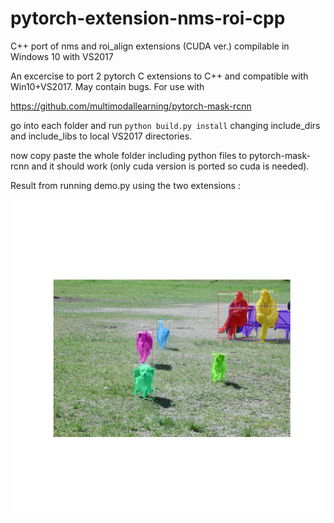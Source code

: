 # pytorch-extension-nms-roi-cpp
C++ port of nms and roi_align extensions (CUDA ver.) compilable in Windows 10 with VS2017

An excercise to port 2 pytorch C extensions to C++ and compatible with Win10+VS2017. May contain bugs. For use with 

https://github.com/multimodallearning/pytorch-mask-rcnn

go into each folder and run ```python build.py install``` changing include_dirs and include_libs to local VS2017 directories.

now copy paste the whole folder including python files to pytorch-mask-rcnn and it should work (only cuda version is ported so cuda is needed).

Result from running demo.py using the two extensions :

![Test Demo.py](./demofig.png)
